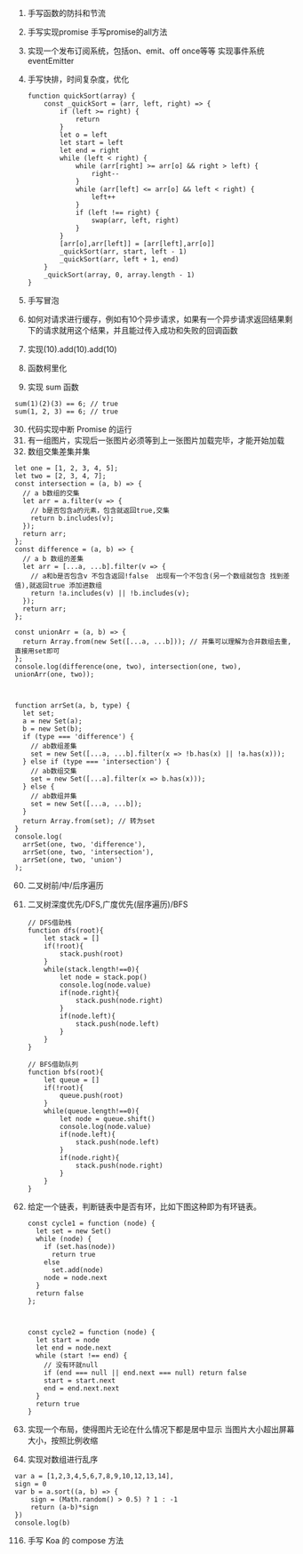 

1. 手写函数的防抖和节流

2. 手写实现promise  手写promise的all方法

3. 实现一个发布订阅系统，包括on、emit、off once等等    实现事件系统 eventEmitter

4. 手写快排，时间复杂度，优化

   ```
   function quickSort(array) {
       const _quickSort = (arr, left, right) => {
           if (left >= right) {
               return
           }
           let o = left
           let start = left
           let end = right
           while (left < right) {
               while (arr[right] >= arr[o] && right > left) {
                   right--
               }
               while (arr[left] <= arr[o] && left < right) {
                   left++
               }
               if (left !== right) {
                   swap(arr, left, right)
               }
           }
           [arr[o],arr[left]] = [arr[left],arr[o]]
           _quickSort(arr, start, left - 1)
           _quickSort(arr, left + 1, end)
       }
       _quickSort(array, 0, array.length - 1)
   }
   ```

5. 手写冒泡

6. 如何对请求进行缓存，例如有10个异步请求，如果有一个异步请求返回结果剩下的请求就用这个结果，并且能过传入成功和失败的回调函数

7. 实现(10).add(10).add(10)

8. 函数柯里化

9. 实现 sum 函数

```
sum(1)(2)(3) == 6; // true
sum(1, 2, 3) == 6; // true
```
30. 代码实现中断 Promise 的运行
34. 有一组图片，实现后一张图片必须等到上一张图片加载完毕，才能开始加载
46. 数组交集差集并集

```
let one = [1, 2, 3, 4, 5];
let two = [2, 3, 4, 7];
const intersection = (a, b) => {
  // a b数组的交集
  let arr = a.filter(v => {
    // b是否包含a的元素，包含就返回true,交集
    return b.includes(v);
  });
  return arr;
};
const difference = (a, b) => {
  // a b 数组的差集
  let arr = [...a, ...b].filter(v => {
    // a和b是否包含v 不包含返回!false  出现有一个不包含(另一个数组就包含 找到差值),就返回true 添加进数组
    return !a.includes(v) || !b.includes(v);
  });
  return arr;
};

const unionArr = (a, b) => {
  return Array.from(new Set([...a, ...b])); // 并集可以理解为合并数组去重,直接用set即可
};
console.log(difference(one, two), intersection(one, two), unionArr(one, two));



function arrSet(a, b, type) {
  let set;
  a = new Set(a);
  b = new Set(b);
  if (type === 'difference') {
    // ab数组差集
    set = new Set([...a, ...b].filter(x => !b.has(x) || !a.has(x)));
  } else if (type === 'intersection') {
    // ab数组交集
    set = new Set([...a].filter(x => b.has(x)));
  } else {
    // ab数组并集
    set = new Set([...a, ...b]);
  }
  return Array.from(set); // 转为set
}
console.log(
  arrSet(one, two, 'difference'),
  arrSet(one, two, 'intersection'),
  arrSet(one, two, 'union')
);
```

60. 二叉树前/中/后序遍历

61. 二叉树深度优先/DFS,广度优先(层序遍历)/BFS

    ```
    // DFS借助栈
    function dfs(root){
        let stack = []
        if(!root){
            stack.push(root)
        }
        while(stack.length!==0){
            let node = stack.pop()
            console.log(node.value)
            if(node.right){
                stack.push(node.right)
            }
            if(node.left){
                stack.push(node.left)
            }
        }
    }
    
    // BFS借助队列
    function bfs(root){
        let queue = []
        if(!root){
            queue.push(root)
        }
        while(queue.length!==0){
            let node = queue.shift()
            console.log(node.value)
            if(node.left){
                stack.push(node.left)
            }
            if(node.right){
                stack.push(node.right)
            }
        }
    }
    ```

62. 给定一个链表，判断链表中是否有环，比如下图这种即为有环链表。

    ```
    const cycle1 = function (node) {
      let set = new Set()
      while (node) {
        if (set.has(node))
          return true
        else
          set.add(node)
        node = node.next
      }
      return false
    };
    
    
    
    const cycle2 = function (node) {
      let start = node
      let end = node.next
      while (start !== end) {
        // 没有环就null
        if (end === null || end.next === null) return false
        start = start.next
        end = end.next.next
      }
      return true
    }
    ```



81. 实现一个布局，使得图片无论在什么情况下都是居中显示
    当图片大小超出屏幕大小，按照比例收缩
84. 实现对数组进行乱序

```
var a = [1,2,3,4,5,6,7,8,9,10,12,13,14],
sign = 0
var b = a.sort((a, b) => {
	sign = (Math.random() > 0.5) ? 1 : -1
	return (a-b)*sign
})
console.log(b)
```

116. 手写 Koa 的 compose 方法

     

     

     

     